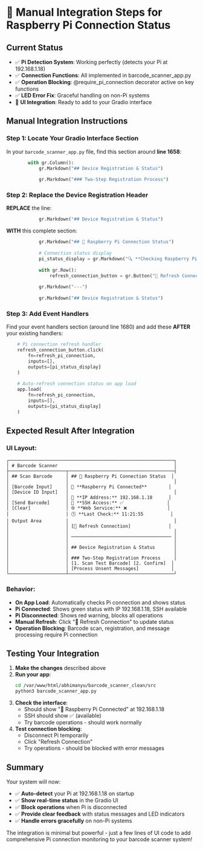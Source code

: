 # 🔧 Manual Integration Steps for Raspberry Pi Connection Status

## Current Status
- ✅ **Pi Detection System**: Working perfectly (detects your Pi at 192.168.1.18)
- ✅ **Connection Functions**: All implemented in barcode_scanner_app.py
- ✅ **Operation Blocking**: @require_pi_connection decorator active on key functions
- ✅ **LED Error Fix**: Graceful handling on non-Pi systems
- 🔄 **UI Integration**: Ready to add to your Gradio interface

## Manual Integration Instructions

### Step 1: Locate Your Gradio Interface Section
In your `barcode_scanner_app.py` file, find this section around **line 1658**:

```python
        with gr.Column():
            gr.Markdown("## Device Registration & Status")
            
            gr.Markdown("### Two-Step Registration Process")
```

### Step 2: Replace the Device Registration Header
**REPLACE** the line:
```python
            gr.Markdown("## Device Registration & Status")
```

**WITH** this complete section:
```python
            gr.Markdown("## 🍓 Raspberry Pi Connection Status")
            
            # Connection status display
            pi_status_display = gr.Markdown("🔍 **Checking Raspberry Pi connection...**")
            
            with gr.Row():
                refresh_connection_button = gr.Button("🔄 Refresh Connection", variant="secondary")
                
            gr.Markdown("---")
            
            gr.Markdown("## Device Registration & Status")
```

### Step 3: Add Event Handlers
Find your event handlers section (around line 1680) and add these **AFTER** your existing handlers:

```python
    # Pi connection refresh handler
    refresh_connection_button.click(
        fn=refresh_pi_connection,
        inputs=[],
        outputs=[pi_status_display]
    )
    
    # Auto-refresh connection status on app load
    app.load(
        fn=refresh_pi_connection,
        inputs=[],
        outputs=[pi_status_display]
    )
```

## Expected Result After Integration

### UI Layout:
```
┌─────────────────────────────────────────────────────────────┐
│ # Barcode Scanner                                           │
├─────────────────────┬───────────────────────────────────────┤
│ ## Scan Barcode     │ ## 🍓 Raspberry Pi Connection Status  │
│                     │                                       │
│ [Barcode Input]     │ 🔗 **Raspberry Pi Connected**        │
│ [Device ID Input]   │                                       │
│                     │ 📍 **IP Address:** 192.168.1.18      │
│ [Send Barcode]      │ 🔌 **SSH Access:** ✅                │
│ [Clear]             │ 🌐 **Web Service:** ❌               │
│                     │ 🕓 **Last Check:** 11:21:55          │
│ Output Area         │                                       │
│                     │ [🔄 Refresh Connection]              │
│                     │                                       │
│                     │ ───────────────────────────────────── │
│                     │                                       │
│                     │ ## Device Registration & Status       │
│                     │                                       │
│                     │ ### Two-Step Registration Process     │
│                     │ [1. Scan Test Barcode] [2. Confirm]  │
│                     │ [Process Unsent Messages]            │
└─────────────────────┴───────────────────────────────────────┘
```

### Behavior:
- **On App Load**: Automatically checks Pi connection and shows status
- **Pi Connected**: Shows green status with IP 192.168.1.18, SSH available
- **Pi Disconnected**: Shows red warning, blocks all operations
- **Manual Refresh**: Click "🔄 Refresh Connection" to update status
- **Operation Blocking**: Barcode scan, registration, and message processing require Pi connection

## Testing Your Integration

1. **Make the changes** described above
2. **Run your app**:
   ```bash
   cd /var/www/html/abhimanyu/barcode_scanner_clean/src
   python3 barcode_scanner_app.py
   ```
3. **Check the interface**:
   - Should show "🍓 Raspberry Pi Connected" at 192.168.1.18
   - SSH should show ✅ (available)
   - Try barcode operations - should work normally
4. **Test connection blocking**:
   - Disconnect Pi temporarily
   - Click "Refresh Connection"
   - Try operations - should be blocked with error messages

## Summary
Your system will now:
- ✅ **Auto-detect** your Pi at 192.168.1.18 on startup
- ✅ **Show real-time status** in the Gradio UI
- ✅ **Block operations** when Pi is disconnected
- ✅ **Provide clear feedback** with status messages and LED indicators
- ✅ **Handle errors gracefully** on non-Pi systems

The integration is minimal but powerful - just a few lines of UI code to add comprehensive Pi connection monitoring to your barcode scanner system!
